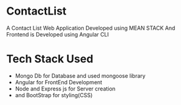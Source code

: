 # ContactList
A Contact List Web Application Developed using MEAN STACK And Frontend is Developed using Angular CLI
# Tech Stack Used
- Mongo Db for Database and used mongoose library
- Angular for FrontEnd Development
- Node and Express js for Server creation
- and BootStrap for styling(CSS)
